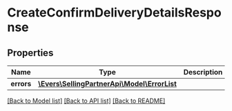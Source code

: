 # CreateConfirmDeliveryDetailsResponse

## Properties
Name | Type | Description | Notes
------------ | ------------- | ------------- | -------------
**errors** | [**\Evers\SellingPartnerApi\Model\ErrorList**](ErrorList.md) |  | [optional] 

[[Back to Model list]](../README.md#documentation-for-models) [[Back to API list]](../README.md#documentation-for-api-endpoints) [[Back to README]](../README.md)


